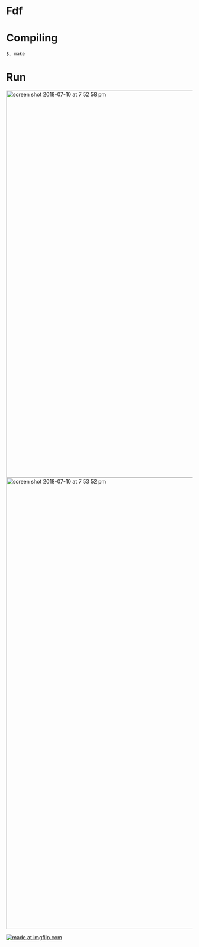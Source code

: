 # Fdf

# Compiling
`$. make`

# Run

<img width="1045" alt="screen shot 2018-07-10 at 7 52 58 pm" src="https://user-images.githubusercontent.com/31519926/42525165-223189fc-847b-11e8-9bff-dda90e07a567.png">




<img width="1219" alt="screen shot 2018-07-10 at 7 53 52 pm" src="https://user-images.githubusercontent.com/31519926/42525118-05a826e2-847b-11e8-86ac-039d9f12a6ed.png">




<a href="https://imgflip.com/gif/2dqtm6"><img src="https://i.imgflip.com/2dqtm6.gif" title="made at imgflip.com"/></a>
